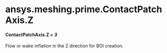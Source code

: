 # ansys.meshing.prime.ContactPatchAxis.Z

<a id="ansys.meshing.prime.ContactPatchAxis.Z"></a>

#### ContactPatchAxis.Z *= 3*

Flow or wake inflation in the Z direction for BOI creation.

<!-- !! processed by numpydoc !! -->
